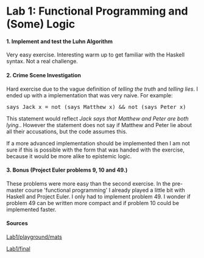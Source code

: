 # Lab 1: Functional Programming and (Some) Logic

#### 1. Implement and test the Luhn Algorithm

Very easy exercise. Interesting warm up to get familiar with the Haskell syntax. Not a real challenge.

#### 2. Crime Scene Investigation

Hard exercise due to the vague definition of _telling the truth_ and _telling lies_. I ended up with a implementation that was very naive. For example:

<pre>says Jack x = not (says Matthew x) && not (says Peter x)
</pre>

This statement would reflect _Jack says that Matthew and Peter are both lying._. However the statement does not say if Matthew and Peter lie about all their accusations, but the code assumes this.

If a more advanced implementation should be implemented then I am not sure if this is possible with the form that was handed with the exercise, because it would be more alike to epistemic logic.

#### 3. Bonus (Project Euler problems 9, 10 and 49.)

These problems were more easy than the second exercise. In the pre-master course 'functional programming' I already played a little bit with Haskell and Project Euler. I only had to implement problem 49. I wonder if problem 49 can be written more compact and if problem 10 could be implemented faster.

#### Sources

[Lab1/playground/mats](https://github.com/jdijt/software-testing---PT_MA2_1/tree/master/Lab1/playground/mats)

[Lab1/final](https://github.com/jdijt/software-testing---PT_MA2_1/tree/master/Lab1/final)
